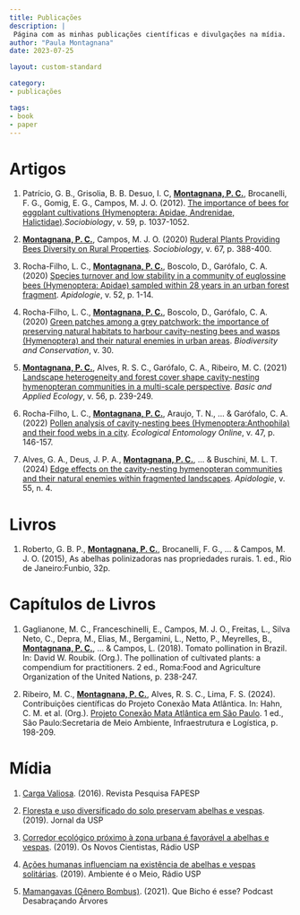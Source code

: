 ```yaml
---
title: Publicações
description: |
 Página com as minhas publicações científicas e divulgações na mídia.
author: "Paula Montagnana"
date: 2023-07-25

layout: custom-standard

category:
- publicações

tags:
- book
- paper
---
```


# Artigos

1. Patrício, G. B., Grisolia, B. B. Desuo, I. C, <u>**Montagnana, P. C.**</u>, Brocanelli, F. G., Gomig, E. G., Campos, M. J. O. (2012). [The importance of bees for eggplant cultivations (Hymenoptera: Apidae, Andrenidae, Halictidae)](https://periodicos.uefs.br/index.php/sociobiology/article/view/565).*Sociobiology*, v. 59, p. 1037-1052.

1. <u>**Montagnana, P. C.**</u>, Campos, M. J. O. (2020) [Ruderal Plants Providing Bees Diversity on Rural Properties](https://periodicos.uefs.br/index.php/sociobiology/article/view/4837). *Sociobiology*, v. 67, p. 388-400.

1. Rocha-Filho, L. C., <u>**Montagnana, P. C.**</u>, Boscolo, D., Garófalo, C. A. (2020) [Species turnover and low stability in a community of euglossine bees (Hymenoptera: Apidae) sampled within 28 years in an urban forest fragment](/publications/2024-06-27-2020-rocha1). *Apidologie*, v. 52, p. 1-14.

1. Rocha-Filho, L. C., <u>**Montagnana, P. C.**</u>, Boscolo, D., Garófalo, C. A. (2020) [Green patches among a grey patchwork: the importance of preserving natural habitats to harbour cavity-nesting bees and wasps (Hymenoptera) and their natural enemies in urban areas](https://link.springer.com/article/10.1007/s13592-020-00772-3). *Biodiversity and Conservation*, v. 30. 

1. <u>**Montagnana, P. C.**</u>, Alves, R. S. C., Garófalo, C. A., Ribeiro, M. C. (2021) [Landscape heterogeneity and forest cover shape cavity-nesting hymenopteran communities in a multi-scale perspective](https://www.sciencedirect.com/science/article/abs/pii/S1439179121001249?via%3Dihub). *Basic and Applied Ecology*, v. 56, p. 239-249.

1. Rocha-Filho, L. C., <u>**Montagnana, P. C.**</u>, Araujo, T. N., ... & Garófalo, C. A. (2022) [ Pollen analysis of cavity-nesting bees (Hymenoptera:Anthophila) and their food webs in a city](https://resjournals.onlinelibrary.wiley.com/doi/10.1111/een.13097). *Ecological Entomology Online*, v. 47, p. 146-157.

1. Alves, G. A., Deus, J. P. A., <u>**Montagnana, P. C.**</u>, ... & Buschini, M. L. T. (2024) [Edge effects on the cavity-nesting hymenopteran communities and their natural enemies within fragmented landscapes](https://link.springer.com/article/10.1007/s13592-024-01061-z). *Apidologie*, v. 55, n. 4.

# Livros

1. Roberto, G. B. P., <u>**Montagnana, P. C.**</u>, Brocanelli, F. G., ... & Campos, M. J. O. (2015), As abelhas polinizadoras nas propriedades rurais. 1. ed., Rio de Janeiro:Funbio, 32p.

# Capítulos de Livros

1. Gaglianone, M. C., Franceschinelli, E., Campos, M. J. O., Freitas, L., Silva Neto, C., Depra, M., Elias, M., Bergamini, L., Netto, P., Meyrelles, B., <u>**Montagnana, P. C.**</u>, ... & Campos, L. (2018). Tomato pollination in Brazil. In: David W. Roubik. (Org.). The pollination of cultivated plants: a compendium for practitioners. 2 ed., Roma:Food and Agriculture Organization of the United Nations, p. 238-247.

1. Ribeiro, M. C., <u>**Montagnana, P. C.**</u>, Alves, R. S. C., Lima, F. S. (2024). Contribuições científicas do Projeto Conexão Mata Atlântica. In: Hahn, C. M. et al. (Org.). [Projeto Conexão Mata Atlântica em São Paulo](https://smastr16.blob.core.windows.net/fundacaoflorestal/2024/02/Conexao-Mata-Atlantica-interativo.pdf). 1 ed., São Paulo:Secretaria de Meio Ambiente, Infraestrutura e Logística, p. 198-209.

# Mídia

1. [Carga Valiosa](https://revistapesquisa.fapesp.br/carga-valiosa/). (2016). Revista Pesquisa FAPESP

1. [Floresta e uso diversificado do solo preservam abelhas e vespas](https://jornal.usp.br/ciencias/ciencias-biologicas/floresta-e-uso-diversificado-do-solo-preservam-abelhas-e-vespas/). (2019). Jornal da USP

1. [Corredor ecológico próximo à zona urbana é favorável a abelhas e vespas](https://jornal.usp.br/radio-usp/__trashed-39/). (2019). Os Novos Cientistas, Rádio USP

1. [Ações humanas influenciam na existência de abelhas e vespas solitárias](https://jornal.usp.br/atualidades/acoes-humanas-influenciam-na-existencia-de-abelhas-e-vespas-solitarias/). (2019). Ambiente é o Meio, Rádio USP

1. [Mamangavas (Gênero Bombus)](https://www.desabrace.com.br/category/podcast/). (2021). Que Bicho é esse? Podcast Desabraçando Árvores
